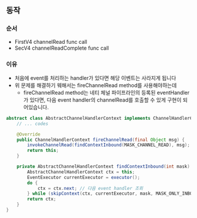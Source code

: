 ## 동작

### 순서

- FirstV4 channelRead func call
- SecV4 channelReadComplete func call

### 이유

- 처음에 event를 처리하는 handler가 있다면 해당 이벤트는 사라지게 됩니다
- 위 문제를 해결하기 웨해서는 fireChannelRead method를 사용해야하는데
    - fireChannelRead method는 네티 체널 파이프라인의 등록된 eventHandler가 있다면, 다음 event handler의 channelRead를 호출할 수 있게 구현이 되어있습니다.

```java
abstract class AbstractChannelHandlerContext implements ChannelHandlerContext, ResourceLeakHint {
    // ... codes

    @Override
    public ChannelHandlerContext fireChannelRead(final Object msg) {
        invokeChannelRead(findContextInbound(MASK_CHANNEL_READ), msg);
        return this;
    }

    private AbstractChannelHandlerContext findContextInbound(int mask) {
        AbstractChannelHandlerContext ctx = this;
        EventExecutor currentExecutor = executor();
        do {
            ctx = ctx.next; // 다음 event handler 조회
        } while (skipContext(ctx, currentExecutor, mask, MASK_ONLY_INBOUND));
        return ctx;
    }
}
```